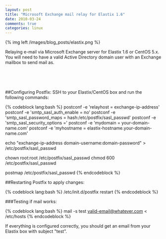 ```yaml
---
layout: post
title: "Microsoft Exchange mail relay for Elastix 1.6"
date: 2010-03-24
comments: true
categories: linux
---
```

{% img left /images/blog_posts/elastix.png %}

Relaying e-mail via Microsoft Exchange server for Elastix 1.6 or CentOS 5.x. You will need to have a valid Active Directory domain user with an Exchange mailbox to send mail as.
<!--more-->
<br>
<br>
<br>

##Configuring Postfix:
SSH to your Elastix/CentOS box and run the following commands:

{% codeblock lang:bash %}
postconf -e 'relayhost = exchange-ip-address'
postconf -e 'smtp_sasl_auth_enable = no'
postconf -e 'smtp_sasl_password_maps = hash:/etc/postfix/sasl_passwd'
postconf -e 'smtp_sasl_security_options ='
postconf -e 'mydomain = your-domain-name.com'
postconf -e 'myhostname = elastix-hostname.your-domain-name.com'

echo "exchange-ip-address   domain-username:domain-password" > /etc/postfix/sasl_passwd

chown root:root /etc/postfix/sasl_passwd
chmod 600 /etc/postfix/sasl_passwd

postmap /etc/postfix/sasl_passwd
{% endcodeblock %}

##Restarting Postfix to apply changes:

{% codeblock lang:bash %}
/etc/init.d/postfix restart
{% endcodeblock %}

###Testing if mail works:

{% codeblock lang:bash %}
mail -s test valid-email@whatever.com < /etc/hosts
{% endcodeblock %}

If everything is configured correctly, you should get an email from your Elastix box with subject "test".
